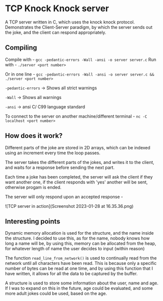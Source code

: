 # TCP Knock Knock server

  A TCP server written in C, which uses the knock knock protocol. Demonstrates the Client-Server paradigm, by which the server sends out the joke, and the client can respond appropriately.

## Compiling

  Compile with - `gcc -pedantic-errors -Wall -ansi -o server server.c`
  Run with - `./server <port number>`

  Or in one line -
  `gcc -pedantic-errors -Wall -ansi -o server server.c && ./server <port number>`

  `-pedantic-errors` -> Shows all strict warnings
  
  `-Wall` -> Shows all warnings 
  
  `-ansi` -> ansi C/ C99 language standard

  To connect to the server on another machine/different terminal -
  `nc -C localhost <port number>`

## How does it work?

  Different parts of the joke are stored in 2D arrays, which can be indexed using an increment every time the loop passes.

  The server takes the different parts of the jokes, and writes it to the client, and waits for a response before sending the next part.
  
  Each time a joke has been completed, the server will ask the client if they want another one, if the client responds with 'yes' another will be sent, otherwise progam is ended.
  
  The server will only respond upon an accepted response -
  
  ![TCP server in action](Screenshot 2023-01-28 at 16.35.36.png)
  
## Interesting points

  Dynamic memory allocation is used for the structure, and the name inside the structure. I decided to use this, as for the name, nobody knows how long a name will be, by using this, memory can be allocated from the heap, for whatever length of name the user decides to input (within reason)

  The function `read_line_from_network()` is used to continually read from the network until all characters have been read. This is because only a specific number of bytes can be read at one time, and by using this function that I have written, it allows for all the data to be captured by the buffer.
  
   A structure is used to store some information about the user, name and age. If I was to expand on this in the future, age could be evaluated, and some more adult jokes could be used, based on the age.

